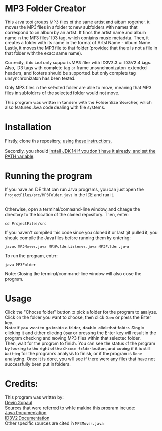 # MP3 Folder Creator
This Java tool groups MP3 files of the same artist and album together. It moves the MP3 files in a folder to new subfolders with names that correspond to an album by an artist. It finds the artist name and album name in the MP3 files' ID3 tag, which contains music metadata. Then, it creates a folder with its name in the format of Artst Name - Album Name. Lastly, it moves the MP3 file to that folder (provided that there is not a file in that folder with the exact same name).<br>

Currently, this tool only supports MP3 files with ID3V2.3 or ID3V2.4 tags. Also, ID3 tags with complete tag or frame unsynchronizaton, extended headers, and footers should be supported, but only complete tag unsynchronizaton has been tested.<br>

Only MP3 files in the selected folder are able to move, meaning that MP3 files in subfolders of the selected folder would not move.<br>

This program was written in tandem with the Folder Size Searcher, which also features Java code dealing with file systems.<br>

# Installation
Firstly, clone this repository, 
[using these instructions.](https://docs.github.com/en/enterprise/2.13/user/articles/cloning-a-repository)
<br><br>
Secondly, you should [install JDK 14 if you don't have it already, and set the PATH variable](https://docs.oracle.com/en/java/javase/14/install/overview-jdk-installation.html#GUID-8677A77F-231A-40F7-98B9-1FD0B48C346A). 

# Running the program
If you have an IDE that can run Java programs, you can just open the `ProjectFiles/src/MP3Folder.java` in the IDE and run it.<br><br>

Otherwise, open a terminal/command-line window, and change the directory to the location of the cloned repository.
Then, enter:
```
cd ProjectFiles/src
```
If you haven't compiled this code since you cloned it or last git pulled it, you should compile the Java files before running them by entering:
```
javac MP3Mover.java MP3FolderListener.java MP3Folder.java
```
To run the program, enter:
```
java MP3Folder
```
Note: Closing the terminal/command-line window will also close the program.

# Usage
Click the "Choose folder" button to pick a folder for the program to analyze. Click on the folder you want to choose, then click `Open` or press the Enter key.<br>
Note: if you want to go inside a folder, double-click that folder. Single-clicking it and either clicking `Open` or pressing the Enter key will result in the program checking and moving MP3 files within that selected folder.<br>
Then, wait for the program to finish. You can see the status of the program by looking to the right of the `Choose folder` button, and seeing if it is still `Waiting` for the program's analysis to finish, or if the program is `Done` analyzing. Once it is done, you will see if there were any files that have not successfully been put in folders.

# Credits:
This program was written by:<br>
[Devin Gopaul](https://github.com/DevinGopaul)<br>
Sources that were referred to while making this program include:<br>
[Java Documentation](https://docs.oracle.com/en/java/javase/14/docs/api/)<br>
[ID3V2 Documentation](https://id3.org)<br>
Other specific sources are cited in `MP3Mover.java`
